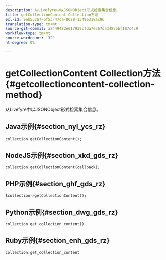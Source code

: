 ```yaml
---
description: 从Livefyre中以JSONObject形式检索集合信息。
title: getCollectionContent Collection方法
exl-id: 9eb532b7-6f53-47ca-8688-13496318ac96
translation-type: tm+mt
source-git-commit: a2449482e617939cfda7e367da34875bf187c4c9
workflow-type: tm+mt
source-wordcount: '32'
ht-degree: 0%

---
```


# getCollectionContent Collection方法{#getcollectioncontent-collection-method}

从Livefyre中以JSONObject形式检索集合信息。

## Java示例{#section_nyl_ycs_rz}

```
collection.getCollectionContent(); 
```

## NodeJS示例{#section_xkd_gds_rz}

```
collection.getCollectionContent(callback); 
```

## PHP示例{#section_ghf_gds_rz}

```
$collection->getCollectionContent(); 
```

## Python示例{#section_dwg_gds_rz}

```
collection.get_collection_content() 
```

## Ruby示例{#section_enh_gds_rz}

```
collection.get_collection_content 
```

